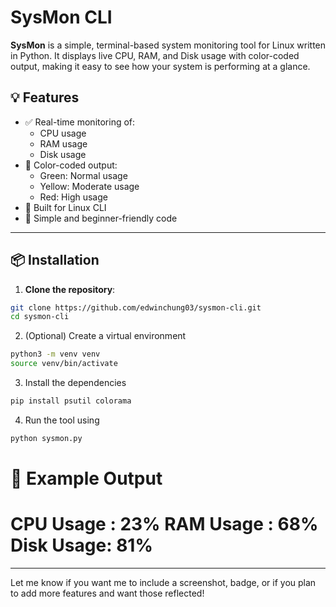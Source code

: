 # SysMon CLI

**SysMon** is a simple, terminal-based system monitoring tool for Linux written in Python. It displays live CPU, RAM, and Disk usage with color-coded output, making it easy to see how your system is performing at a glance.

## 💡 Features

- ✅ Real-time monitoring of:
  - CPU usage
  - RAM usage
  - Disk usage
- 🎨 Color-coded output:
  - Green: Normal usage
  - Yellow: Moderate usage
  - Red: High usage
- 🐧 Built for Linux CLI
- 🧠 Simple and beginner-friendly code

---

## 📦 Installation

1. **Clone the repository**:
```bash
git clone https://github.com/edwinchung03/sysmon-cli.git
cd sysmon-cli
```

2. (Optional) Create a virtual environment
```bash
python3 -m venv venv
source venv/bin/activate
```

3. Install the dependencies
```bash
pip install psutil colorama
```

4. Run the tool using
```bash
python sysmon.py
```

🧱 Example Output
========================================
CPU Usage :  23%
RAM Usage :  68%
Disk Usage:  81%
========================================


---

Let me know if you want me to include a screenshot, badge, or if you plan to add more features and want those reflected!


